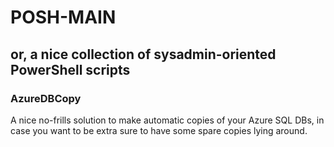 # POSH-MAIN
## or, a nice collection of sysadmin-oriented PowerShell scripts

### AzureDBCopy
A nice no-frills solution to make automatic copies of your Azure SQL DBs, in case you want to be extra sure to have some spare copies lying around.
